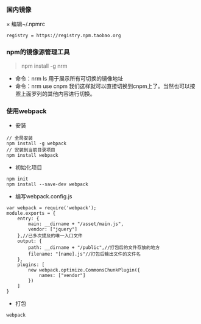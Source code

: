 ### 国内镜像
× 编辑~/.npmrc
~~~
registry = https://registry.npm.taobao.org
~~~

### npm的镜像源管理工具
>npm install -g nrm

* 命令：nrm ls 用于展示所有可切换的镜像地址
* 命令：nrm use cnpm 我们这样就可以直接切换到cnpm上了。当然也可以按照上面罗列的其他内容进行切换。

### 使用webpack
* 安装
~~~
// 全局安装
npm install -g webpack
// 安装到当前目录项目
npm install webpack
~~~

* 初始化项目
~~~
npm init
npm install --save-dev webpack
~~~

* 编写webpack.config.js
~~~
var webpack = require('webpack');
module.exports = {
    entry: {
        main: __dirname + "/asset/main.js",
        vendor: ["jquery"]
    },//已多次提及的唯一入口文件
    output: {
        path: __dirname + "/public",//打包后的文件存放的地方
        filename: "[name].js"//打包后输出文件的文件名
    },
    plugins: [
        new webpack.optimize.CommonsChunkPlugin({
            names: ["vendor"]
        })
    ]
}
~~~

* 打包
~~~
webpack
~~~

